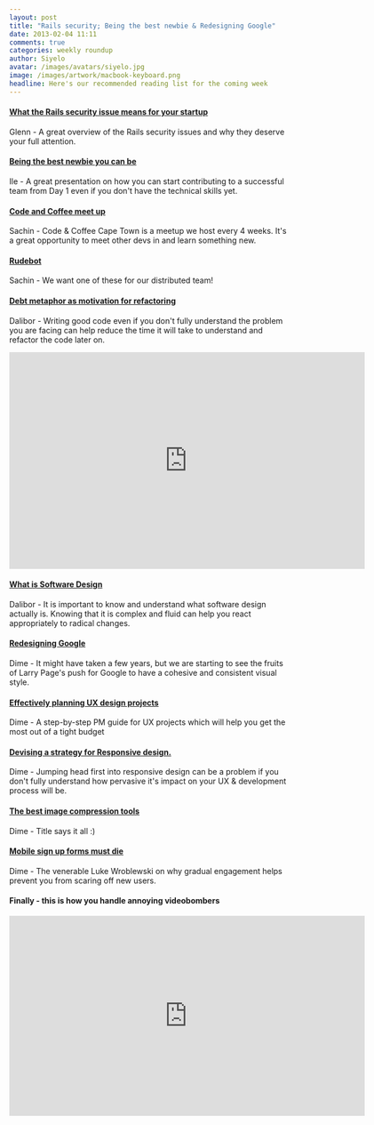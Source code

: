 ```yaml
---
layout: post
title: "Rails security; Being the best newbie & Redesigning Google"
date: 2013-02-04 11:11
comments: true
categories: weekly roundup
author: Siyelo
avatar: /images/avatars/siyelo.jpg
image: /images/artwork/macbook-keyboard.png
headline: Here's our recommended reading list for the coming week
---
```


#### [What the Rails security issue means for your startup](http://www.kalzumeus.com/2013/01/31/what-the-rails-security-issue-means-for-your-startup/)
Glenn - A great overview of the Rails security issues and why they deserve your full attention.

#### [Being the best newbie you can be](http://confreaks.com/videos/1103-madisonruby2012-making-a-difference-right-off-the-bat)
Ile - A great presentation on how you can start contributing to a successful team from Day 1 even if you don't have the technical skills yet.

#### [Code and Coffee meet up](http://www.meetup.com/Code-Coffee-Cape-Town/)
Sachin - Code & Coffee Cape Town is a meetup we host every 4 weeks.  It's a great opportunity to meet other devs in and learn something new.

#### [Rudebot](http://blog.nibbler.io/2013/01/rudebot-rolling-ubiquitous-display.html)
Sachin - We want one of these for our distributed team!

#### [Debt metaphor as motivation for refactoring](http://www.youtube.com/watch?v=pqeJFYwnkjE)
Dalibor - Writing good code even if you don't fully understand the problem you are facing can help reduce the time it will take to understand and refactor the code later on.

<iframe width="640" height="390" src="http://www.youtube.com/embed/pqeJFYwnkjE" frameborder="0" allowfullscreen></iframe>

#### [What is Software Design](http://www.bleading-edge.com/Publications/C++Journal/Cpjour2.htm)
Dalibor - It is important to know and understand what software design actually is. Knowing that it is complex and fluid can help you react appropriately to radical changes.

#### [Redesigning Google](http://www.theverge.com/2013/1/24/3904134/google-redesign-how-larry-page-engineered-beautiful-revolution)
Dime - It might have taken a few years, but we are starting to see the fruits of Larry Page's push for Google to have a cohesive and consistent visual style.

#### [Effectively planning UX design projects](http://uxdesign.smashingmagazine.com/2013/01/24/effectively-planning-ux-design-projects/)
Dime - A step-by-step PM guide for UX projects which will help you get the most out of a tight budget

#### [Devising a strategy for Responsive design.](https://www.uie.com/articles/strategy_for_responsive_design/)
Dime - Jumping head first into responsive design can be a problem if you don't fully understand how pervasive it's impact on your UX & development process will be.

#### [The best image compression tools](http://www.netmagazine.com/features/best-image-compression-tools)
Dime - Title says it all :)

#### [Mobile sign up forms must die](http://www.lukew.com/ff/entry.asp?1678)
Dime - The venerable Luke Wroblewski on why gradual engagement helps prevent you from scaring off new users.

#### Finally - this is how you handle annoying videobombers

<iframe width="640" height="360" src="http://www.youtube.com/embed/WshrVOTLn04?feature=player_detailpage" frameborder="0" allowfullscreen></iframe>

